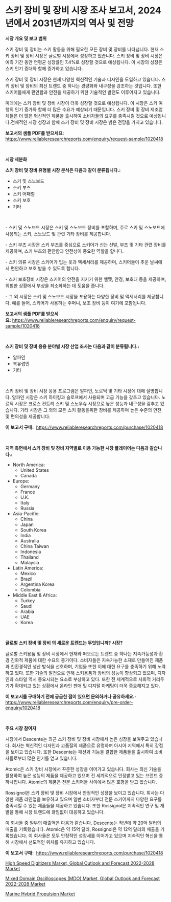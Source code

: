 <p><h1>스키 장비 및 장비 시장 조사 보고서, 2024년에서 2031년까지의 역사 및 전망</h1></p><p><strong>시장 개요 및 보고 범위</strong></p>
<p><p>스키 장비 및 장비는 스키 활동을 위해 필요한 모든 장비 및 장비를 나타냅니다. 현재 스키 장비 및 장비 시장은 글로벌 시장에서 성장하고 있습니다. 스키 장비 및 장비 시장은 예측 기간 동안 연평균 성장률인 7.4%로 성장할 것으로 예상됩니다. 이 시장의 성장은 스키 인기 증대와 함께 증가하고 있습니다.</p><p>스키 장비 및 장비 시장은 현재 다양한 혁신적인 기술과 디자인을 도입하고 있습니다. 스키 장비 및 장비의 최신 트렌드 중 하나는 경량화와 내구성을 강조하는 것입니다. 또한 스키어들에게 편안함과 안전을 제공하기 위한 기술적인 발전도 이루어지고 있습니다.</p><p>미래에는 스키 장비 및 장비 시장이 더욱 성장할 것으로 예상됩니다. 이 시장은 스키 여행의 인기 증가와 함께 더 많은 수요가 예상되기 때문입니다. 스키 장비 및 장비 제조업체들은 더 많은 혁신적인 제품을 출시하여 소비자들의 요구를 충족시킬 것으로 예상됩니다.전체적인 시장 성장과 함께 스키 장비 및 장비 시장은 밝은 전망을 가지고 있습니다.</p></p>
<p><strong>보고서의 샘플 PDF를 받으세요:</strong> <a href="https://www.reliableresearchreports.com/enquiry/request-sample/1020418">https://www.reliableresearchreports.com/enquiry/request-sample/1020418</a></p>
<p>&nbsp;</p>
<p><strong>시장 세분화</strong></p>
<p><strong>스키 장비 및 장비 유형별 시장 분석은 다음과 같이 분류됩니다.:</strong></p>
<p><ul><li>스키 및 스노보드</li><li>스키 부츠</li><li>스키 어패럴</li><li>스키 보호</li><li>기타</li></ul></p>
<p>&nbsp;</p>
<p><p>- 스키 및 스노보드 시장은 스키 및 스노보드 장비를 포함하며, 주로 스키 및 스노보드에 사용되는 스키, 스노보드 및 관련 기타 장비를 제공합니다. </p><p>- 스키 부츠 시장은 스키 부츠를 중심으로 스키어가 신는 신발, 부츠 및 기타 관련 장비를 제공하며, 스키 부츠의 편안함과 안전성이 중요한 역할을 합니다.</p><p>- 스키 의류 시장은 스키어가 입는 옷과 액세서리를 제공하며, 스키어들이 추운 날씨에서 편안하고 보호 받을 수 있도록 합니다.</p><p>- 스키 보호장비 시장은 스키어의 안전을 지키기 위한 헬멧, 안경, 보호대 등을 제공하며, 위험한 상황에서 부상을 최소화하는 데 도움을 줍니다.</p><p>- 그 외 시장은 스키 및 스노보드 시장을 포용하는 다양한 장비 및 액세서리를 제공합니다. 예를 들어, 스키어가 사용하는 주머니, 보조 장비 등이 여기에 포함됩니다.</p></p>
<p><strong>보고서의 샘플 PDF를 받으세요:</strong>&nbsp;<a href="https://www.reliableresearchreports.com/enquiry/request-sample/1020418">https://www.reliableresearchreports.com/enquiry/request-sample/1020418</a></p>
<p>&nbsp;</p>
<p><strong> 스키 장비 및 장비 응용 분야별 시장 산업 조사는 다음과 같이 분류됩니다.:</strong></p>
<p><ul><li>알파인</li><li>북유럽인</li><li>기타</li></ul></p>
<p>&nbsp;</p>
<p><p>스키 장비 및 장비 시장 응용 프로그램은 알파인, 노르딕 및 기타 시장에 대해 설명합니다. 알파인 시장은 스키 하이킹과 슬로프에서 사용되며 고급 기능을 갖추고 있습니다. 노르딕 시장은 크로스 컨트리 스키 및 스노우슈 시장으로 높은 성능과 내구성을 갖추고 있습니다. 기타 시장은 그 외의 모든 스키 활동을위한 장비를 제공하며 높은 수준의 안전 및 편의성을 제공합니다.</p></p>
<p><strong>이 보고서 구매:</strong>&nbsp; <a href="https://www.reliableresearchreports.com/purchase/1020418">https://www.reliableresearchreports.com/purchase/1020418</a></p>
<p>&nbsp;</p>
<p><strong>지역 측면에서 스키 장비 및 장비 지역별로 이용 가능한 시장 플레이어는 다음과 같습니다.:</strong></p>
<p><ul>
    <li>
        North America:
        <ul>
            <li>United States</li>
            <li>Canada</li>
        </ul>
    </li>
    <li>
        Europe:
        <ul>
            <li>Germany</li>
            <li>France</li>
            <li>U.K.</li>
            <li>Italy</li>
            <li>Russia</li>
        </ul>
    </li>
    <li>
        Asia-Pacific:
        <ul>
            <li>China</li>
            <li>Japan</li>
            <li>South Korea</li>
            <li>India</li>
            <li>Australia</li>
            <li>China Taiwan</li>
            <li>Indonesia</li>
            <li>Thailand</li>
            <li>Malaysia</li>
        </ul>
    </li>
    <li>
        Latin America:
        <ul>
            <li>Mexico</li>
            <li>Brazil</li>
            <li>Argentina Korea</li>
            <li>Colombia</li>
        </ul>
    </li>
    <li>
        Middle East & Africa:
        <ul>
            <li>Turkey</li>
            <li>Saudi</li>
            <li>Arabia</li>
            <li>UAE</li>
            <li>Korea</li>
        </ul>
    </li>
    </ul></p>
<p>&nbsp;</p>
<p><strong>글로벌 스키 장비 및 장비 의 새로운 트렌드는 무엇입니까? 시장?</strong></p>
<p><p>글로벌 스키용품 및 장비 시장에서 현재와 떠오르는 트렌드 중 하나는 지속가능성과 환경 친화적 제품에 대한 수요의 증가이다. 소비자들은 지속가능한 소재로 만들어진 제품과 친환경적인 생산 방식을 선호하며, 기업들 또한 이에 대한 요구를 충족하기 위해 노력하고 있다. 또한 기술의 발전으로 인해 스키용품과 장비의 성능이 향상되고 있으며, 디자인과 스타일 역시 중요시되는 요소로 부상하고 있다. 또한 전 세계적으로 사회적 거리두기가 확대되고 있는 상황에서 온라인 판매 및 디지털 마케팅이 더욱 중요해지고 있다.</p></p>
<p><strong>이 보고서를 구매하기 전에 궁금한 점이 있으면 문의하거나 공유하세요.</strong>- <a href="https://www.reliableresearchreports.com/enquiry/pre-order-enquiry/1020418">https://www.reliableresearchreports.com/enquiry/pre-order-enquiry/1020418</a></p>
<p>&nbsp;</p>
<p><strong>주요 시장 참여자</strong></p>
<p><p>시장에서 Descente는 최근 스키 장비 및 장비 시장에서 높은 성장을 보여주고 있습니다. 회사는 혁신적인 디자인과 고품질의 제품으로 유명하며 아시아 지역에서 특히 강점을 보이고 있습니다. 또한 Descente는 패션과 기능을 결합한 제품들을 출시하여 소비자들로부터 많은 인기를 얻고 있습니다.</p><p>Atomic은 스키 장비 시장에서 꾸준한 성장을 이어가고 있습니다. 회사는 최신 기술을 활용하여 높은 성능의 제품을 제공하고 있으며 전 세계적으로 인정받고 있는 브랜드 중 하나입니다. Atomic의 제품은 전문 스키어들 사이에서 많은 호평을 받고 있습니다.</p><p>Rossignol은 스키 장비 및 장비 시장에서 안정적인 성장을 보이고 있습니다. 회사는 다양한 제품 라인업을 보유하고 있으며 일반 소비자부터 전문 스키어까지 다양한 요구를 충족시킬 수 있는 제품들을 제공하고 있습니다. 또한 Rossignol은 지속적인 연구 및 개발을 통해 시장 트렌드에 끊임없이 대응하고 있습니다.</p><p>이 회사들 중 일부의 매출액은 다음과 같습니다. Descente는 작년에 약 20억 달러의 매출을 기록했습니다. Atomic은 약 15억 달러, Rossignol은 약 12억 달러의 매출을 기록했습니다. 이 회사들은 모두 안정적인 성장세를 이어가고 있으며 지속적인 혁신을 통해 시장에서 선도적인 위치를 유지하고 있습니다.</p></p>
<p><strong>이 보고서 구매:</strong>&nbsp;&nbsp;<a href="https://www.reliableresearchreports.com/purchase/1020418">https://www.reliableresearchreports.com/purchase/1020418</a></p>
<p><p><a href="https://view.publitas.com/reportprime-1/high-speed-digitizers-market-global-outlook-and-forecast-2022-2028-market-research-report-provides-critical-insights-that-can-help-shape-business-development-and-investment-strategies/">High Speed Digitizers Market, Global Outlook and Forecast 2022-2028 Market</a></p><p><a href="https://view.publitas.com/reportprime-1/mixed-domain-oscilloscopes-mdo-market-global-outlook-and-forecast-2022-2028-market-size-growth-outlook-from-2023-to-2030-projecting-at-markets-trends-analysis-by-application-regional-outlook-and-revenue/">Mixed Domain Oscilloscopes (MDO) Market, Global Outlook and Forecast 2022-2028 Market</a></p><p><a href="https://github.com/Glendatilghmankmgz0rbhwpy/Market-Research-Report-List-1/blob/main/marine-hybrid-propulsion-market.md">Marine Hybrid Propulsion Market</a></p></p>

